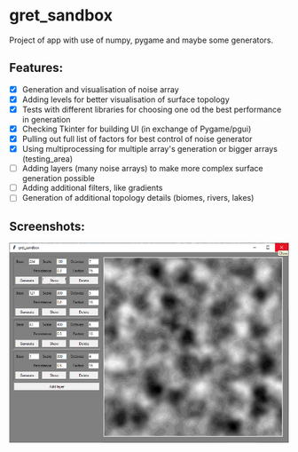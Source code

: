 # gret_sandbox

Project of app with use of numpy, pygame and maybe some generators.

## Features: 

* [x] Generation and visualisation of noise array
* [x] Adding levels for better visualisation of surface topology
* [x] Tests with different libraries for choosing one od the best performance in generation
* [x] Checking Tkinter for building UI (in exchange of Pygame/pgui)
* [x] Pulling out full list of factors for best control of noise generator
* [x] Using multiprocessing for multiple array's generation or bigger arrays (testing_area)
* [ ] Adding layers (many noise arrays) to make more complex surface generation possible
* [ ] Adding additional filters, like gradients
* [ ] Generation of additional topology details (biomes, rivers, lakes)

## Screenshots:

![x](/images/screen%2023.10.2020%20added%20dynamically%20added%20generators.png)
